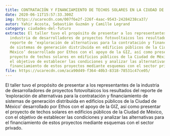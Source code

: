 ```yaml
---
title: CONTRATACIÓN Y FINANCIAMIENTO DE TECHOS SOLARES EN LA CIUDAD DE MÉXICO
date: 2020-06-11T15:57:33.300Z
img: https://ucarecdn.com/007f6e2f-226f-4aac-9543-24284238ca37/
autor: Yahir Acosta, Sebastián Guzmán y Camille Legrand
category: ciudades-del-futuro
extracto: El taller tuvo el propósito de presentar a los representantes de la
  industria de desarrolladores de proyectos fotovoltaicos los resultados del
  reporte de ‘exploración de alternativas para la contratación y financiamiento
  de sistemas de generación distribuida en edificios públicos de la Ciudad de
  México’ desarrollado por Ethos con el apoyo de la GIZ, así como presentar el
  proyecto de techos solares en edificios públicos de la Ciudad de México, con
  el objetivo de establecer las condiciones y analizar las alternativas para el
  financiamiento de estos proyectos mediante esquemas con el sector privado.
file: https://ucarecdn.com/aca90d49-f364-40b3-8318-78531c47ce05/
---
```

<!--StartFragment-->

El taller tuvo el propósito de presentar a los representantes de la industria de desarrolladores de proyectos fotovoltaicos los resultados del reporte de ‘exploración de alternativas para la contratación y financiamiento de sistemas de generación distribuida en edificios públicos de la Ciudad de México’ desarrollado por Ethos con el apoyo de la GIZ, así como presentar el proyecto de techos solares en edificios públicos de la Ciudad de México, con el objetivo de establecer las condiciones y analizar las alternativas para el financiamiento de estos proyectos mediante esquemas con el sector privado.

<!--EndFragment-->
